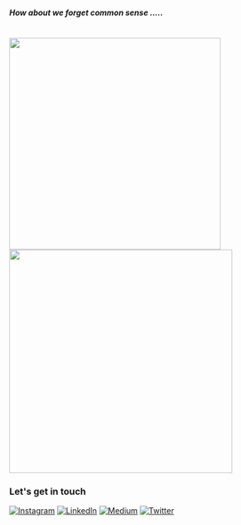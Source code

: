 ##### How about we forget common sense .....
<p align="left"> <img src="https://komarev.com/ghpvc/?username=astianmuchui&label=Profile%20views&color=2fa4e7&style=plastic" alt="" /> </p>

<div display="inline-flex" width="80%" justify-content="space-between">
   
<img width="380px" margin="40px" src="https://github-readme-stats.vercel.app/api?username=astianmuchui&show_icons=true&hide_border=true&theme=radical&count_private=true"/>

<img width="401px" src="https://github-readme-streak-stats.herokuapp.com/?user=astianmuchui&show_icons=true&count_private=true&include_all_commits=true&hide_border=true&locale=en&layout=compact&theme=radical"/>
</div>


### Let's get in touch 

[![Instagram](https://img.shields.io/badge/Instagram-%23E4405F.svg?logo=Instagram&logoColor=white)](https://instagram.com/astianmuchui) [![LinkedIn](https://img.shields.io/badge/LinkedIn-%230077B5.svg?logo=linkedin&logoColor=white)](https://linkedin.com/in/astianmuchui) [![Medium](https://img.shields.io/badge/Medium-12100E?logo=medium&logoColor=white)](https://medium.com/@sebastianmuchui) [![Twitter](https://img.shields.io/badge/Twitter-%231DA1F2.svg?logo=Twitter&logoColor=white)](https://twitter.com/astianmuchui) 
